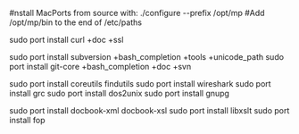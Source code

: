 #nstall MacPorts from source with: ./configure --prefix /opt/mp
#Add /opt/mp/bin to the end of /etc/paths

sudo port install curl +doc +ssl

sudo port install subversion +bash_completion +tools +unicode_path
sudo port install git-core +bash_completion +doc +svn

sudo port install coreutils findutils
sudo port install wireshark
sudo port install grc
sudo port install dos2unix
sudo port install gnupg

sudo port install docbook-xml docbook-xsl
sudo port install libxslt
sudo port install fop
